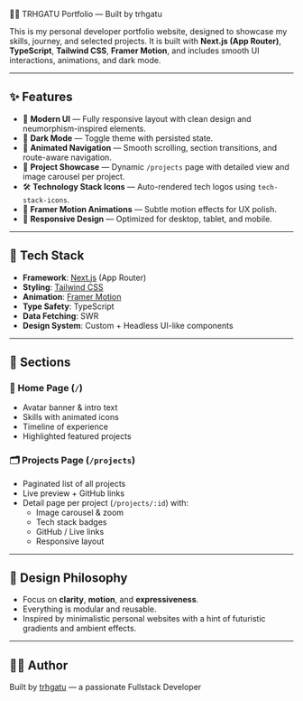  🧑‍💻 TRHGATU Portfolio — Built by trhgatu

This is my personal developer portfolio website, designed to showcase my skills, journey, and selected projects. It is built with **Next.js (App Router)**, **TypeScript**, **Tailwind CSS**, **Framer Motion**, and includes smooth UI interactions, animations, and dark mode.

---

## ✨ Features

- 🎨 **Modern UI** — Fully responsive layout with clean design and neumorphism-inspired elements.
- 🌙 **Dark Mode** — Toggle theme with persisted state.
- 🧭 **Animated Navigation** — Smooth scrolling, section transitions, and route-aware navigation.
- 💼 **Project Showcase** — Dynamic `/projects` page with detailed view and image carousel per project.
- 🛠️ **Technology Stack Icons** — Auto-rendered tech logos using `tech-stack-icons`.
- 🎥 **Framer Motion Animations** — Subtle motion effects for UX polish.
- 📱 **Responsive Design** — Optimized for desktop, tablet, and mobile.

---

## 🧱 Tech Stack

- **Framework**: [Next.js](https://nextjs.org/) (App Router)
- **Styling**: [Tailwind CSS](https://tailwindcss.com/)
- **Animation**: [Framer Motion](https://www.framer.com/motion/)
- **Type Safety**: TypeScript
- **Data Fetching**: SWR
- **Design System**: Custom + Headless UI-like components

---

## 📸 Sections

### 🌟 Home Page (`/`)
- Avatar banner & intro text
- Skills with animated icons
- Timeline of experience
- Highlighted featured projects

### 🗂 Projects Page (`/projects`)
- Paginated list of all projects
- Live preview + GitHub links
- Detail page per project (`/projects/:id`) with:
  - Image carousel & zoom
  - Tech stack badges
  - GitHub / Live links
  - Responsive layout

---

## 🌈 Design Philosophy

- Focus on **clarity**, **motion**, and **expressiveness**.
- Everything is modular and reusable.
- Inspired by minimalistic personal websites with a hint of futuristic gradients and ambient effects.

---

## 🧑‍🎨 Author

Built by [trhgatu](https://github.com/trhgatu) — a passionate Fullstack Developer
